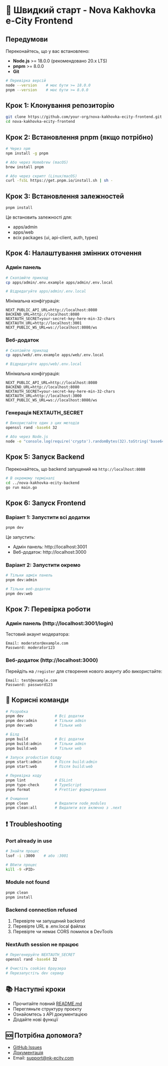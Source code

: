 # 🚀 Швидкий старт - Nova Kakhovka e-City Frontend

## Передумови

Переконайтесь, що у вас встановлено:

- **Node.js** >= 18.0.0 (рекомендовано 20.x LTS)
- **pnpm** >= 8.0.0
- **Git**

```bash
# Перевірка версій
node --version    # має бути >= 18.0.0
pnpm --version    # має бути >= 8.0.0
```

## Крок 1: Клонування репозиторію

```bash
git clone https://github.com/your-org/nova-kakhovka-ecity-frontend.git
cd nova-kakhovka-ecity-frontend
```

## Крок 2: Встановлення pnpm (якщо потрібно)

```bash
# Через npm
npm install -g pnpm

# Або через Homebrew (macOS)
brew install pnpm

# Або через скрипт (Linux/macOS)
curl -fsSL https://get.pnpm.io/install.sh | sh -
```

## Крок 3: Встановлення залежностей

```bash
pnpm install
```

Це встановить залежності для:
- apps/admin
- apps/web
- всіх packages (ui, api-client, auth, types)

## Крок 4: Налаштування змінних оточення

### Адмін панель

```bash
# Скопіюйте приклад
cp apps/admin/.env.example apps/admin/.env.local

# Відредагуйте apps/admin/.env.local
```

Мінімальна конфігурація:
```env
NEXT_PUBLIC_API_URL=http://localhost:8080
BACKEND_URL=http://localhost:8080
NEXTAUTH_SECRET=your-secret-key-here-min-32-chars
NEXTAUTH_URL=http://localhost:3001
NEXT_PUBLIC_WS_URL=ws://localhost:8080/ws
```

### Веб-додаток

```bash
# Скопіюйте приклад
cp apps/web/.env.example apps/web/.env.local

# Відредагуйте apps/web/.env.local
```

Мінімальна конфігурація:
```env
NEXT_PUBLIC_API_URL=http://localhost:8080
BACKEND_URL=http://localhost:8080
NEXTAUTH_SECRET=your-secret-key-here-min-32-chars
NEXTAUTH_URL=http://localhost:3000
NEXT_PUBLIC_WS_URL=ws://localhost:8080/ws
```

### Генерація NEXTAUTH_SECRET

```bash
# Використайте один з цих методів
openssl rand -base64 32

# Або через Node.js
node -e "console.log(require('crypto').randomBytes(32).toString('base64'))"
```

## Крок 5: Запуск Backend

Переконайтесь, що backend запущений на `http://localhost:8080`

```bash
# В окремому терміналі
cd ../nova-kakhovka-ecity-backend
go run main.go
```

## Крок 6: Запуск Frontend

### Варіант 1: Запустити всі додатки

```bash
pnpm dev
```

Це запустить:
- Адмін панель: http://localhost:3001
- Веб-додаток: http://localhost:3000

### Варіант 2: Запустити окремо

```bash
# Тільки адмін панель
pnpm dev:admin

# Тільки веб-додаток
pnpm dev:web
```

## Крок 7: Перевірка роботи

### Адмін панель (http://localhost:3001/login)

Тестовий акаунт модератора:
```
Email: moderator@example.com
Password: moderator123
```

### Веб-додаток (http://localhost:3000)

Перейдіть на `/register` для створення нового акаунту або використайте:
```
Email: test@example.com
Password: password123
```

## 🔧 Корисні команди

```bash
# Розробка
pnpm dev              # Всі додатки
pnpm dev:admin        # Тільки admin
pnpm dev:web          # Тільки web

# Білд
pnpm build            # Всі додатки
pnpm build:admin      # Тільки admin
pnpm build:web        # Тільки web

# Запуск production білду
pnpm start:admin      # Після build:admin
pnpm start:web        # Після build:web

# Перевірка коду
pnpm lint             # ESLint
pnpm type-check       # TypeScript
pnpm format           # Prettier форматування

# Очищення
pnpm clean            # Видалити node_modules
pnpm clean:all        # Видалити все включно з .next
```

## ❗ Troubleshooting

### Port already in use

```bash
# Знайти процес
lsof -i :3000    # або :3001

# Вбити процес
kill -9 <PID>
```

### Module not found

```bash
pnpm clean
pnpm install
```

### Backend connection refused

1. Перевірте чи запущений backend
2. Перевірте URL в .env.local файлах
3. Перевірте чи немає CORS помилок в DevTools

### NextAuth session не працює

```bash
# Перегенеруйте NEXTAUTH_SECRET
openssl rand -base64 32

# Очистіть cookies браузера
# Перезапустіть dev сервер
```

## 📚 Наступні кроки

- Прочитайте повний [README.md](./README.md)
- Перегляньте структуру проєкту
- Ознайомтесь з API документацією
- Додайте нові функції

## 🆘 Потрібна допомога?

- [GitHub Issues](https://github.com/your-org/nova-kakhovka-ecity-frontend/issues)
- [Документація](./docs/)
- Email: support@nk-ecity.com